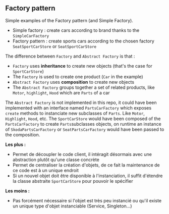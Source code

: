 ## Factory pattern

Simple examples of the Factory pattern (and Simple Factory).
- Simple factory : create cars according to brand thanks to the `SimpleCarFactory`
- Factory pattern : create sports cars according to the chosen factory `SeatSportCarStore` or `SeatSportCarStore`

The difference between `Factory` and `Abstract Factory` is that :
- `Factory` uses **inheritance** to create new objects (that's the case for `SportCarStore`)
- The `Factory` is used to create one product (`Car` in the example)
- `Abstract Factory` uses **composition** to create new objects 
- The `Abstract Factory` groups together a set of related products, like `Motor`, `highlight`, `Hood` which are `Parts` of a car

The `Abstract Factory` is not implemented in this repo, it could have been implemented with an interface named `PartsCarFactory` which exposes `create` methods to instanciate new subclasses of `Parts`. Like `Motor`, `Highlight`, `Hood`, etc.
The `SportCarStore` would have been composed of the `PartsCarFactory` to create `Parts`subclasses objects, on runtime an instance of `SkodaPartsCarFactory` or `SeatPartsCarFactory` would have been passed to the composition.

**Les plus :**
- Permet de découpler le code client, il intéragit désormais avec une abstraction plutôt qu'une classe concrète
- Permet de centraliser la création d'objets, de ce fait la maintenance de ce code est à un unique endroit
- Si un nouvel objet doit être disponible à l'instanciation, il suffit d'étendre la classe abstraite `SportCarStore` pour pouvoir le spécifier

**Les moins :**
- Pas forcément nécessaire si l'objet est très peu instancié ou qu'il existe un unique type d'objet instanciable (Service, Singleton...)

